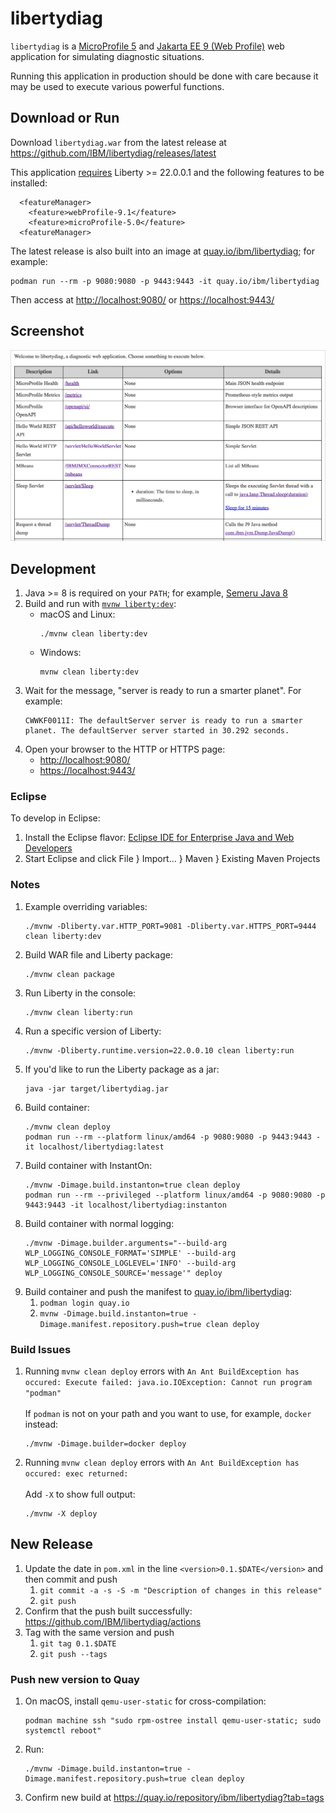 # libertydiag

`libertydiag` is a [MicroProfile 5](https://openliberty.io/docs/latest/microprofile.html) and [Jakarta EE 9 (Web Profile)](https://openliberty.io/docs/latest/jakarta-ee.html) web application for simulating diagnostic situations.

Running this application in production should be done with care because it may be used to execute various powerful functions.

## Download or Run

Download `libertydiag.war` from the latest release at <https://github.com/IBM/libertydiag/releases/latest>

This application [requires](https://www.ibm.com/docs/en/was-liberty/base?topic=management-liberty-features) Liberty >= 22.0.0.1 and the following features to be installed:

```
  <featureManager>
    <feature>webProfile-9.1</feature>
    <feature>microProfile-5.0</feature>
  <featureManager>
```

The latest release is also built into an image at [quay.io/ibm/libertydiag](https://quay.io/repository/ibm/libertydiag); for example:

```
podman run --rm -p 9080:9080 -p 9443:9443 -it quay.io/ibm/libertydiag
```

Then access at <http://localhost:9080/> or <https://localhost:9443/>

## Screenshot

![Screenshot](screenshot.png)

## Development

1. Java >= 8 is required on your `PATH`; for example, [Semeru Java 8](https://developer.ibm.com/languages/java/semeru-runtimes/downloads/?version=8)
1. Build and run with [`mvnw liberty:dev`](https://openliberty.io/docs/latest/development-mode.html):
    * macOS and Linux:
      ```
      ./mvnw clean liberty:dev
      ```
    * Windows:
      ```
      mvnw clean liberty:dev
      ```
1. Wait for the message, "server is ready to run a smarter planet". For example:
   ```
   CWWKF0011I: The defaultServer server is ready to run a smarter planet. The defaultServer server started in 30.292 seconds.
   ```
1. Open your browser to the HTTP or HTTPS page:
    * <http://localhost:9080/>
    * <https://localhost:9443/>

### Eclipse

To develop in Eclipse:

1. Install the Eclipse flavor: [Eclipse IDE for Enterprise Java and Web Developers](https://www.eclipse.org/downloads/packages/)
1. Start Eclipse and click File } Import... } Maven } Existing Maven Projects

### Notes

1. Example overriding variables:
   ```
   ./mvnw -Dliberty.var.HTTP_PORT=9081 -Dliberty.var.HTTPS_PORT=9444 clean liberty:dev
   ```
1. Build WAR file and Liberty package:
   ```
   ./mvnw clean package
   ```
1. Run Liberty in the console:
   ```
   ./mvnw clean liberty:run
   ```
1. Run a specific version of Liberty:
   ```
   ./mvnw -Dliberty.runtime.version=22.0.0.10 clean liberty:run
   ```
1. If you'd like to run the Liberty package as a jar:
   ```
   java -jar target/libertydiag.jar
   ```
1. Build container:
   ```
   ./mvnw clean deploy
   podman run --rm --platform linux/amd64 -p 9080:9080 -p 9443:9443 -it localhost/libertydiag:latest
   ```
1. Build container with InstantOn:
   ```
   ./mvnw -Dimage.build.instanton=true clean deploy
   podman run --rm --privileged --platform linux/amd64 -p 9080:9080 -p 9443:9443 -it localhost/libertydiag:instanton
   ```
1. Build container with normal logging:
   ```
   ./mvnw -Dimage.builder.arguments="--build-arg WLP_LOGGING_CONSOLE_FORMAT='SIMPLE' --build-arg WLP_LOGGING_CONSOLE_LOGLEVEL='INFO' --build-arg WLP_LOGGING_CONSOLE_SOURCE='message'" deploy
   ```
1. Build container and push the manifest to [quay.io/ibm/libertydiag](https://quay.io/repository/ibm/libertydiag?tab=tags):
    1. `podman login quay.io`
    1. `mvnw -Dimage.build.instanton=true -Dimage.manifest.repository.push=true clean deploy`

### Build Issues

1. Running `mvnw clean deploy` errors with `An Ant BuildException has occured: Execute failed: java.io.IOException: Cannot run program "podman"`
   \
   \
   If `podman` is not on your path and you want to use, for example, `docker` instead:
   ```
   ./mvnw -Dimage.builder=docker deploy
   ```
1. Running `mvnw clean deploy` errors with `An Ant BuildException has occured: exec returned:`
   \
   \
   Add `-X` to show full output:
   ```
   ./mvnw -X deploy
   ```

## New Release

1. Update the date in `pom.xml` in the line `<version>0.1.$DATE</version>` and then commit and push
    1. `git commit -a -s -S -m "Description of changes in this release"`
    1. `git push`
1. Confirm that the push built successfully: <https://github.com/IBM/libertydiag/actions>
1. Tag with the same version and push
    1. `git tag 0.1.$DATE`
    1. `git push --tags`

### Push new version to Quay

1. On macOS, install `qemu-user-static` for cross-compilation:
   ```
   podman machine ssh "sudo rpm-ostree install qemu-user-static; sudo systemctl reboot"
   ```
1. Run:
   ```
   ./mvnw -Dimage.build.instanton=true -Dimage.manifest.repository.push=true clean deploy
   ```
1. Confirm new build at <https://quay.io/repository/ibm/libertydiag?tab=tags>
